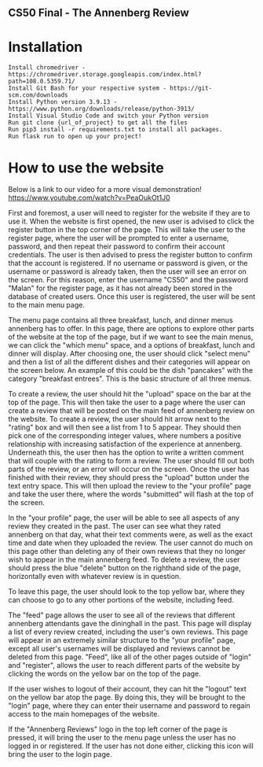 ## CS50 Final - The Annenberg Review
# Installation

    Install chromedriver - https://chromedriver.storage.googleapis.com/index.html?path=108.0.5359.71/
    Install Git Bash for your respective system - https://git-scm.com/downloads
    Install Python version 3.9.13 - https://www.python.org/downloads/release/python-3913/
    Install Visual Studio Code and switch your Python version
    Run git clone {url_of_project} to get all the files
    Run pip3 install -r requirements.txt to install all packages.
    Run flask run to open up your project!

# How to use the website

Below is a link to our video for a more visual demonstration!
https://www.youtube.com/watch?v=PeaOukOt1J0

First and foremost, a user will need to register for the website if they are to use it. When the website is first opened, the new user is advised to click the register button in the top corner of the page. This will take the user to the register page, where the user will be prompted to enter a username, password, and then repeat their password to confirm their account credentials. The user is then advised to press the register button to confirm that the account is registered. If no username or password is given, or the username or password is already taken, then the user will see an error on the screen. For this reason, enter the username "CS50" and the password "Malan" for the register page, as it has not already been stored in the database of created users. Once this user is registered, the user will be sent to the main menu page.

The menu page contains all three breakfast, lunch, and dinner menus annenberg has to offer. In this page, there are options to explore other parts of the website at the top of the page, but if we want to see the main menus, we can click the "which menu" space, and a options of breakfast, lunch and dinner will display. After choosing one, the user should click "select menu" and then a list of all the different dishes and their categories will appear on the screen below. An example of this could be the dish "pancakes" with the category "breakfast entrees". This is the basic structure of all three menus.

To create a review, the user should hit the "upload" space on the bar at the top of the page. This will then take the user to a page where the user can create a review that will be posted on the main feed of annenberg review on the website. To create a review, the user should hit arrow next to the "rating" box and will then see a list from 1 to 5 appear. They should then pick one of the corresponding integer values, where numbers a positive relationship with increasing satisfaction of the experience at annenberg. Underneath this, the user then has the option to write a written comment that will couple with the rating to form a review. The user should fill out both parts of the review, or an error will occur on the screen. Once the user has finished with their review, they should press the "upload" button under the text entry space. This will then upload the review to the "your profile" page and take the user there, where the words "submitted" will flash at the top of the screen.

In the "your profile" page, the user will be able to see all aspects of any review they created in the past. The user can see what they rated annenberg on that day, what their text comments were, as well as the exact time and date when they uploaded the review. The user cannot do much on this page other than deleting any of their own reviews that they no longer wish to appear in the main annenberg feed. To delete a review, the user should press the blue "delete" button on the righthand side of the page, horizontally even with whatever review is in question.

To leave this page, the user should look to the top yellow bar, where they can choose to go to any other portions of the website, including feed.

The "feed" page allows the user to see all of the reviews that different annenberg attendants gave the dininghall in the past. This page will display a list of every review created, including the user's own reviews. This page will appear in an extremely similar structure to the "your profile" page, except all user's usernames will be displayed and reviews cannot be deleted from this page. "Feed", like all of the other pages outside of "login" and "register", allows the user to reach different parts of the website by clicking the words on the yellow bar on the top of the page.

If the user wishes to logout of their account, they can hit the "logout" text on the yellow bar atop the page. By doing this, they will be brought to the "login" page, where they can enter their username and password to regain access to the main homepages of the website.

If the "Annenberg Reviews" logo in the top left corner of the page is pressed, it will bring the user to the menu page unless the user has no logged in or registered. If the user has not done either, clicking this icon will bring the user to the login page.

